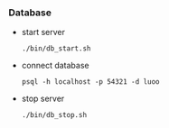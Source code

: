 ### Database
* start server
    ```
    ./bin/db_start.sh
    ```

* connect database
    ```
    psql -h localhost -p 54321 -d luoo
    ```

* stop server
    ```
    ./bin/db_stop.sh
    ```

